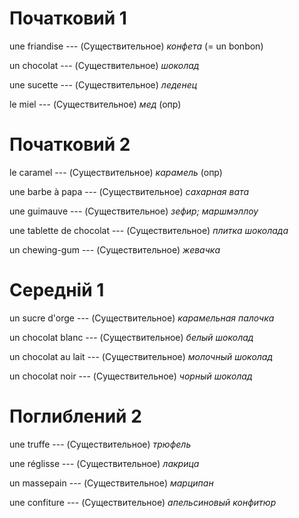 # Початковий 1

une friandise --- (Существительное)
*конфета*
(= un bonbon)



un chocolat --- (Существительное)
*шоколад*



une sucette --- (Существительное)
*леденец*



le miel --- (Существительное)
*мед* (опр)



# Початковий 2

le caramel --- (Существительное)
*карамель* (опр)



une barbe à papa --- (Существительное)
*сахарная вата*



une guimauve --- (Существительное)
*зефир; маршмэллоу*



une tablette de chocolat --- (Существительное)
*плитка шоколада*



un chewing-gum --- (Существительное)
*жевачка*



# Середній 1

un sucre d'orge --- (Существительное)
*карамельная палочка*



un chocolat blanc --- (Существительное)
*белый шоколад*



un chocolat au lait --- (Существительное)
*молочный шоколад*



un chocolat noir --- (Существительное)
*чорный шоколад*



# Поглиблений 2

une truffe --- (Существительное)
*трюфель*



une réglisse --- (Существительное)
*лакрица*



un massepain --- (Существительное)
*марципан*



une confiture --- (Существительное)
*апельсиновый конфитюр*